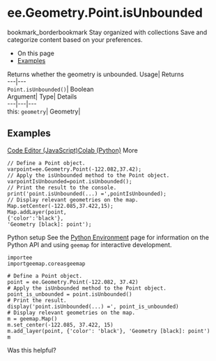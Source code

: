  
#  ee.Geometry.Point.isUnbounded 
bookmark_borderbookmark Stay organized with collections  Save and categorize content based on your preferences.
  * On this page
  * [Examples](https://developers.google.com/earth-engine/apidocs/ee-geometry-point-isunbounded#examples)


Returns whether the geometry is unbounded. 
Usage| Returns  
---|---  
`Point.isUnbounded()`| Boolean  
Argument| Type| Details  
---|---|---  
this: `geometry`| Geometry|   
## Examples
[Code Editor (JavaScript)](https://developers.google.com/earth-engine/apidocs/ee-geometry-point-isunbounded#code-editor-javascript-sample)[Colab (Python)](https://developers.google.com/earth-engine/apidocs/ee-geometry-point-isunbounded#colab-python-sample) More
```
// Define a Point object.
varpoint=ee.Geometry.Point(-122.082,37.42);
// Apply the isUnbounded method to the Point object.
varpointIsUnbounded=point.isUnbounded();
// Print the result to the console.
print('point.isUnbounded(...) =',pointIsUnbounded);
// Display relevant geometries on the map.
Map.setCenter(-122.085,37.422,15);
Map.addLayer(point,
{'color':'black'},
'Geometry [black]: point');
```
Python setup
See the [ Python Environment](https://developers.google.com/earth-engine/guides/python_install) page for information on the Python API and using `geemap` for interactive development.
```
importee
importgeemap.coreasgeemap
```
```
# Define a Point object.
point = ee.Geometry.Point(-122.082, 37.42)
# Apply the isUnbounded method to the Point object.
point_is_unbounded = point.isUnbounded()
# Print the result.
display('point.isUnbounded(...) =', point_is_unbounded)
# Display relevant geometries on the map.
m = geemap.Map()
m.set_center(-122.085, 37.422, 15)
m.add_layer(point, {'color': 'black'}, 'Geometry [black]: point')
m
```

Was this helpful?
